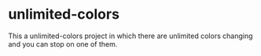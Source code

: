 # unlimited-colors
This a unlimited-colors project in which there are unlimited colors changing and you can stop on one of them.
